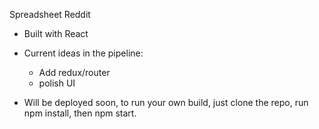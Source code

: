 Spreadsheet Reddit
- Built with React

- Current ideas in the pipeline:
  - Add redux/router
  - polish UI

- Will be deployed soon, to run your own build, just clone the repo, run npm install, then npm start.